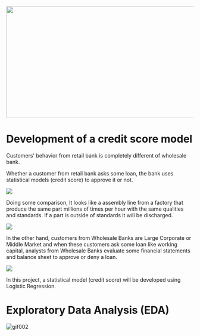 <img src="https://specials-images.forbesimg.com/imageserve/1168122573/960x0.jpg" width="700" height="300">

# Development of a credit score model

Customers' behavior from retail bank is completely different of wholesale bank. 

Whether a customer from retail bank asks some loan, the bank uses statistical models (credit score) to approve it or not. 

![](https://tenor.com/5VaI.gif)

Doing some comparison, It looks like a assembly line from a factory that produce the same part millions of times per hour with the same qualities and standards. If a part is outside of standards it will be discharged.

![](https://i2.wp.com/boingboing.net/wp-content/uploads/2017/06/conveyor-01.gif?resize=480%2C270)

In the other hand, customers from Wholesale Banks are Large Corporate or Middle Market and when these customers ask some loan like working capital, analysts from Wholesale Banks evaluate some financial statements and balance sheet to approve or deny a loan.

![](https://media1.tenor.com/images/cb39c6851240eda84694c00000379f5d/tenor.gif?itemid=13765529)

In this project, a statistical model (credit score) will be developed using Logistic Regression.


# Exploratory Data Analysis (EDA)




![gif002](https://media.giphy.com/media/xT5LMQ8rHYTDGFG07e/giphy.gif)
